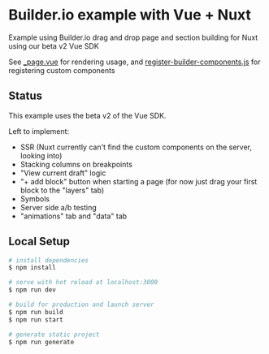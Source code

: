 # Builder.io example with Vue + Nuxt

Example using Builder.io drag and drop page and section building for Nuxt using our beta v2 Vue SDK

See [\_page.vue](pages/_page.vue) for rendering usage, and [register-builder-components.js](scripts/register-builder-components.js) for registering custom components

## Status

This example uses the beta v2 of the Vue SDK.

Left to implement:

- SSR (Nuxt currently can't find the custom components on the server, looking into)
- Stacking columns on breakpoints
- "View current draft" logic
- "+ add block" button when starting a page (for now just drag your first block to the "layers" tab)
- Symbols
- Server side a/b testing
- "animations" tab and "data" tab

## Local Setup

```bash
# install dependencies
$ npm install

# serve with hot reload at localhost:3000
$ npm run dev

# build for production and launch server
$ npm run build
$ npm run start

# generate static project
$ npm run generate
```

